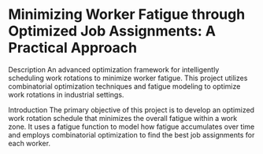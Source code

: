 # Minimizing Worker Fatigue through Optimized Job Assignments: A Practical Approach
Description
An advanced optimization framework for intelligently scheduling work rotations to minimize worker fatigue. This project utilizes combinatorial optimization techniques and fatigue modeling to optimize work rotations in industrial settings.


Introduction
The primary objective of this project is to develop an optimized work rotation schedule that minimizes the overall fatigue within a work zone. 
It uses a fatigue function to model how fatigue accumulates over time and employs combinatorial optimization to find the best job assignments for each worker.
